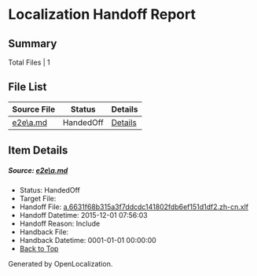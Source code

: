 # <a name='report-top'></a> Localization Handoff Report

## Summary
 Total Files | 1

## File List
 Source File | Status | Details 
 ----------- | ------ | ------- 
 [e2e\a.md](https://github.com/OpenLocalizationTest/oltest/blob/e274bb2d1764267927c41bc46ab933285598f229/e2e/a.md) | HandedOff | [Details](#90f76720a6c9ccf357c5b14d8f9b3dc435495ed21)

## Item Details
##### <a name='90f76720a6c9ccf357c5b14d8f9b3dc435495ed21'></a> Source: [e2e\a.md](https://github.com/OpenLocalizationTest/oltest/blob/e274bb2d1764267927c41bc46ab933285598f229/e2e/a.md)
* Status: HandedOff
* Target File: 
* Handoff File: [a.6631f68b315a3f7ddcdc141802fdb6ef151d1df2.zh-cn.xlf](https://github.com/OpenLocalizationTestOrg/olhandoff/blob/104d12b49e2a9e545b98004bf29fb3ff707bb138/ol-handoff/OpenLocalizationTestOrg/oltest.zh-cn/yanz/a.6631f68b315a3f7ddcdc141802fdb6ef151d1df2.zh-cn.xlf)
* Handoff Datetime: 2015-12-01 07:56:03
* Handoff Reason: Include
* Handback File: 
* Handback Datetime: 0001-01-01 00:00:00
* [Back to Top](#report-top)


Generated by OpenLocalization.
